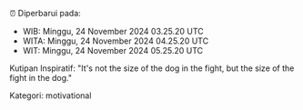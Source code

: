 ⏰ Diperbarui pada:
- WIB: Minggu, 24 November 2024 03.25.20 UTC
- WITA: Minggu, 24 November 2024 04.25.20 UTC
- WIT: Minggu, 24 November 2024 05.25.20 UTC

Kutipan Inspiratif:
"It's not the size of the dog in the fight, but the size of the fight in the dog."


Kategori: motivational

